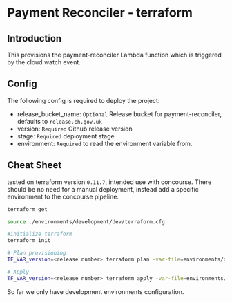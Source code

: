 # Payment Reconciler - terraform 

## Introduction
This provisions the payment-reconciler Lambda function which is triggered by the cloud watch event.

## Config
The following config is required to deploy the project:
- release_bucket_name: `Optional` Release bucket for payment-reconciler, defaults to `release.ch.gov.uk`
- version: `Required` Github release version
- stage: `Required` deployment stage
- environment: `Required` to read the environment variable from.

## Cheat Sheet
tested on terraform version `0.11.7`, intended use with concourse. There should be no need for a manual deployment, instead add a specific environment to the concourse pipeline.

```sh
terraform get

source ./environments/development/dev/terraform.cfg

#initialize terraform
terraform init 

# Plan provisioning
TF_VAR_version=<release number> terraform plan -var-file=environments/development/<environment>/vars

# Apply
TF_VAR_version=<release number> terraform apply -var-file=environments/development/<environment>/vars
```

So far we only have development environments configuration. 